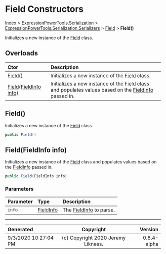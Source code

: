 ﻿# Field Constructors

[Index](../index.md) > [ExpressionPowerTools.Serialization](ExpressionPowerTools.Serialization.a.md) > [ExpressionPowerTools.Serialization.Serializers](ExpressionPowerTools.Serialization.Serializers.n.md) > [Field](ExpressionPowerTools.Serialization.Serializers.Field.cs.md) > **Field()**

Initializes a new instance of the [Field](ExpressionPowerTools.Serialization.Serializers.Field.cs.md) class.

## Overloads

| Ctor | Description |
| :-- | :-- |
| [Field()](#field) | Initializes a new instance of the [Field](ExpressionPowerTools.Serialization.Serializers.Field.cs.md) class. |
| [Field(FieldInfo info)](#fieldfieldinfo-info) | Initializes a new instance of the [Field](ExpressionPowerTools.Serialization.Serializers.Field.cs.md) class and            populates values based on the [FieldInfo](https://docs.microsoft.com/dotnet/api/system.reflection.fieldinfo) passed in. |

## Field()

Initializes a new instance of the [Field](ExpressionPowerTools.Serialization.Serializers.Field.cs.md) class.

```csharp
public Field()
```



## Field(FieldInfo info)

Initializes a new instance of the [Field](ExpressionPowerTools.Serialization.Serializers.Field.cs.md) class and
            populates values based on the [FieldInfo](https://docs.microsoft.com/dotnet/api/system.reflection.fieldinfo) passed in.

```csharp
public Field(FieldInfo info)
```

### Parameters

| Parameter | Type | Description |
| :-- | :-- | :-- |
| `info` | [FieldInfo](https://docs.microsoft.com/dotnet/api/system.reflection.fieldinfo) | The [FieldInfo](https://docs.microsoft.com/dotnet/api/system.reflection.fieldinfo) to parse. |



---

| Generated | Copyright | Version |
| :-- | :-: | --: |
| 9/3/2020 10:27:04 PM | (c) Copyright 2020 Jeremy Likness. | 0.8.4-alpha |
